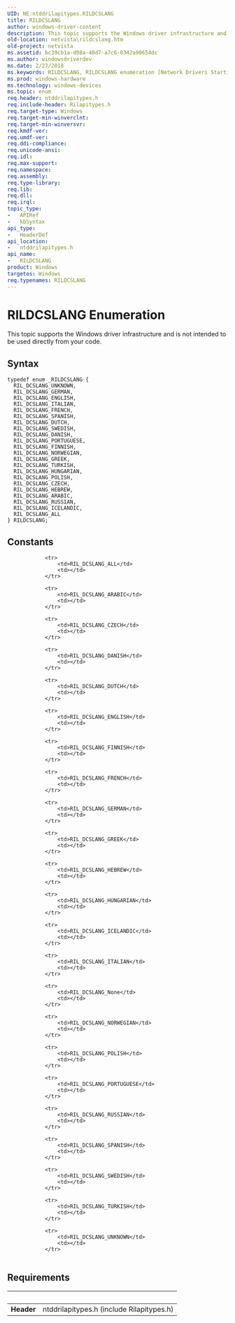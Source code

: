 ```yaml
---
UID: NE:ntddrilapitypes.RILDCSLANG
title: RILDCSLANG
author: windows-driver-content
description: This topic supports the Windows driver infrastructure and is not intended to be used directly from your code.
old-location: netvista\rildcslang.htm
old-project: netvista
ms.assetid: bc39cb1a-d08a-40d7-a7c6-0342a90654dc
ms.author: windowsdriverdev
ms.date: 2/27/2018
ms.keywords: RILDCSLANG, RILDCSLANG enumeration [Network Drivers Starting with Windows Vista], RIL_DCSLANG_ALL, RIL_DCSLANG_ARABIC, RIL_DCSLANG_CZECH, RIL_DCSLANG_DANISH, RIL_DCSLANG_DUTCH, RIL_DCSLANG_ENGLISH, RIL_DCSLANG_FINNISH, RIL_DCSLANG_FRENCH, RIL_DCSLANG_GERMAN, RIL_DCSLANG_GREEK, RIL_DCSLANG_HEBREW, RIL_DCSLANG_HUNGARIAN, RIL_DCSLANG_ICELANDIC, RIL_DCSLANG_ITALIAN, RIL_DCSLANG_NORWEGIAN, RIL_DCSLANG_POLISH, RIL_DCSLANG_PORTUGUESE, RIL_DCSLANG_RUSSIAN, RIL_DCSLANG_SPANISH, RIL_DCSLANG_SWEDISH, RIL_DCSLANG_TURKISH, RIL_DCSLANG_UNKNOWN, netvista.rildcslang, ntddrilapitypes/RILDCSLANG, ntddrilapitypes/RIL_DCSLANG_ALL, ntddrilapitypes/RIL_DCSLANG_ARABIC, ntddrilapitypes/RIL_DCSLANG_CZECH, ntddrilapitypes/RIL_DCSLANG_DANISH, ntddrilapitypes/RIL_DCSLANG_DUTCH, ntddrilapitypes/RIL_DCSLANG_ENGLISH, ntddrilapitypes/RIL_DCSLANG_FINNISH, ntddrilapitypes/RIL_DCSLANG_FRENCH, ntddrilapitypes/RIL_DCSLANG_GERMAN, ntddrilapitypes/RIL_DCSLANG_GREEK, ntddrilapitypes/RIL_DCSLANG_HEBREW, ntddrilapitypes/RIL_DCSLANG_HUNGARIAN, ntddrilapitypes/RIL_DCSLANG_ICELANDIC, ntddrilapitypes/RIL_DCSLANG_ITALIAN, ntddrilapitypes/RIL_DCSLANG_NORWEGIAN, ntddrilapitypes/RIL_DCSLANG_POLISH, ntddrilapitypes/RIL_DCSLANG_PORTUGUESE, ntddrilapitypes/RIL_DCSLANG_RUSSIAN, ntddrilapitypes/RIL_DCSLANG_SPANISH, ntddrilapitypes/RIL_DCSLANG_SWEDISH, ntddrilapitypes/RIL_DCSLANG_TURKISH, ntddrilapitypes/RIL_DCSLANG_UNKNOWN
ms.prod: windows-hardware
ms.technology: windows-devices
ms.topic: enum
req.header: ntddrilapitypes.h
req.include-header: Rilapitypes.h
req.target-type: Windows
req.target-min-winverclnt: 
req.target-min-winversvr: 
req.kmdf-ver: 
req.umdf-ver: 
req.ddi-compliance: 
req.unicode-ansi: 
req.idl: 
req.max-support: 
req.namespace: 
req.assembly: 
req.type-library: 
req.lib: 
req.dll: 
req.irql: 
topic_type:
-	APIRef
-	kbSyntax
api_type:
-	HeaderDef
api_location:
-	ntddrilapitypes.h
api_name:
-	RILDCSLANG
product: Windows
targetos: Windows
req.typenames: RILDCSLANG
---
```


# RILDCSLANG Enumeration
This topic supports the Windows driver infrastructure and is not intended to be used directly from your code.

## Syntax
````
typedef enum _RILDCSLANG { 
  RIL_DCSLANG_UNKNOWN,
  RIL_DCSLANG_GERMAN,
  RIL_DCSLANG_ENGLISH,
  RIL_DCSLANG_ITALIAN,
  RIL_DCSLANG_FRENCH,
  RIL_DCSLANG_SPANISH,
  RIL_DCSLANG_DUTCH,
  RIL_DCSLANG_SWEDISH,
  RIL_DCSLANG_DANISH,
  RIL_DCSLANG_PORTUGUESE,
  RIL_DCSLANG_FINNISH,
  RIL_DCSLANG_NORWEGIAN,
  RIL_DCSLANG_GREEK,
  RIL_DCSLANG_TURKISH,
  RIL_DCSLANG_HUNGARIAN,
  RIL_DCSLANG_POLISH,
  RIL_DCSLANG_CZECH,
  RIL_DCSLANG_HEBREW,
  RIL_DCSLANG_ARABIC,
  RIL_DCSLANG_RUSSIAN,
  RIL_DCSLANG_ICELANDIC,
  RIL_DCSLANG_ALL
} RILDCSLANG;
````

## Constants

<table>
            
                <tr>
                    <td>RIL_DCSLANG_ALL</td>
                    <td></td>
                </tr>
            
                <tr>
                    <td>RIL_DCSLANG_ARABIC</td>
                    <td></td>
                </tr>
            
                <tr>
                    <td>RIL_DCSLANG_CZECH</td>
                    <td></td>
                </tr>
            
                <tr>
                    <td>RIL_DCSLANG_DANISH</td>
                    <td></td>
                </tr>
            
                <tr>
                    <td>RIL_DCSLANG_DUTCH</td>
                    <td></td>
                </tr>
            
                <tr>
                    <td>RIL_DCSLANG_ENGLISH</td>
                    <td></td>
                </tr>
            
                <tr>
                    <td>RIL_DCSLANG_FINNISH</td>
                    <td></td>
                </tr>
            
                <tr>
                    <td>RIL_DCSLANG_FRENCH</td>
                    <td></td>
                </tr>
            
                <tr>
                    <td>RIL_DCSLANG_GERMAN</td>
                    <td></td>
                </tr>
            
                <tr>
                    <td>RIL_DCSLANG_GREEK</td>
                    <td></td>
                </tr>
            
                <tr>
                    <td>RIL_DCSLANG_HEBREW</td>
                    <td></td>
                </tr>
            
                <tr>
                    <td>RIL_DCSLANG_HUNGARIAN</td>
                    <td></td>
                </tr>
            
                <tr>
                    <td>RIL_DCSLANG_ICELANDIC</td>
                    <td></td>
                </tr>
            
                <tr>
                    <td>RIL_DCSLANG_ITALIAN</td>
                    <td></td>
                </tr>
            
                <tr>
                    <td>RIL_DCSLANG_None</td>
                    <td></td>
                </tr>
            
                <tr>
                    <td>RIL_DCSLANG_NORWEGIAN</td>
                    <td></td>
                </tr>
            
                <tr>
                    <td>RIL_DCSLANG_POLISH</td>
                    <td></td>
                </tr>
            
                <tr>
                    <td>RIL_DCSLANG_PORTUGUESE</td>
                    <td></td>
                </tr>
            
                <tr>
                    <td>RIL_DCSLANG_RUSSIAN</td>
                    <td></td>
                </tr>
            
                <tr>
                    <td>RIL_DCSLANG_SPANISH</td>
                    <td></td>
                </tr>
            
                <tr>
                    <td>RIL_DCSLANG_SWEDISH</td>
                    <td></td>
                </tr>
            
                <tr>
                    <td>RIL_DCSLANG_TURKISH</td>
                    <td></td>
                </tr>
            
                <tr>
                    <td>RIL_DCSLANG_UNKNOWN</td>
                    <td></td>
                </tr>
</table>


## Requirements
| &nbsp; | &nbsp; |
| ---- |:---- |
| **Header** | ntddrilapitypes.h (include Rilapitypes.h) |